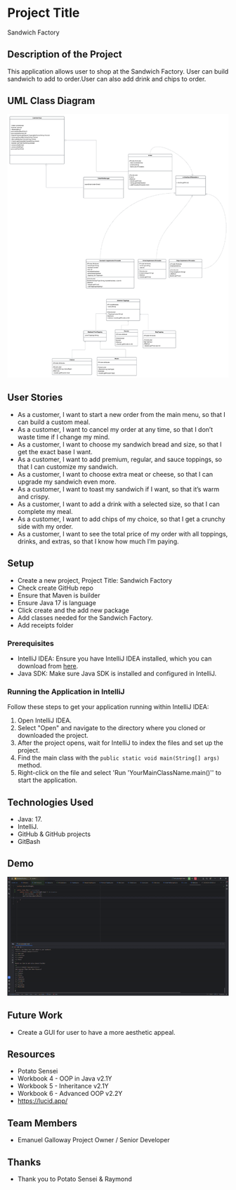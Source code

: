 # Project Title
Sandwich Factory
## Description of the Project

This application allows user to shop at the Sandwich Factory. User can build sandwich to add to order.User can also add drink and chips to order.

## UML Class Diagram

![Sandwich Shop Capstone (5).png](Sandwich%20Shop%20Capstone%20%285%29.png)

## User Stories
- As a customer, I want to start a new order from the main menu, so that I can build a custom meal.
- As a customer, I want to cancel my order at any time, so that I don’t waste time if I change my mind.
- As a customer, I want to choose my sandwich bread and size, so that I get the exact base I want.
- As a customer, I want to add premium, regular, and sauce toppings, so that I can customize my sandwich.
- As a customer, I want to choose extra meat or cheese, so that I can upgrade my sandwich even more.
- As a customer, I want to toast my sandwich if I want, so that it’s warm and crispy.
- As a customer, I want to add a drink with a selected size, so that I can complete my meal.
- As a customer, I want to add chips of my choice, so that I get a crunchy side with my order.
- As a customer, I want to see the total price of my order with all toppings, drinks, and extras, so that I know how much I’m paying.


## Setup

- Create a new project, Project Title: Sandwich Factory
- Check create GitHub repo
- Ensure that Maven is builder
- Ensure Java 17 is language
- Click create and the add new package
- Add classes needed for the Sandwich Factory.
- Add receipts folder
### Prerequisites

- IntelliJ IDEA: Ensure you have IntelliJ IDEA installed, which you can download from [here](https://www.jetbrains.com/idea/download/).
- Java SDK: Make sure Java SDK is installed and configured in IntelliJ.

### Running the Application in IntelliJ

Follow these steps to get your application running within IntelliJ IDEA:

1. Open IntelliJ IDEA.
2. Select "Open" and navigate to the directory where you cloned or downloaded the project.
3. After the project opens, wait for IntelliJ to index the files and set up the project.
4. Find the main class with the `public static void main(String[] args)` method.
5. Right-click on the file and select 'Run 'YourMainClassName.main()'' to start the application.

## Technologies Used


- Java: 17.
- IntelliJ.
- GitHub & GitHub projects
- GitBash

## Demo
![SandwichFactoryMain.java2025-05-3000-49-39-ezgif.com-video-to-gif-converter.gif](SandwichFactoryMain.java2025-05-3000-49-39-ezgif.com-video-to-gif-converter.gif)
## Future Work

- Create a GUI for user to have a more aesthetic appeal.

## Resources
- Potato Sensei
- Workbook 4 - OOP in Java v2.1Y
- Workbook 5 - Inheritance v2.1Y
- Workbook 6 - Advanced OOP v2.2Y
- https://lucid.app/

## Team Members

- Emanuel Galloway Project Owner / Senior Developer

## Thanks
- Thank you to Potato Sensei & Raymond
 